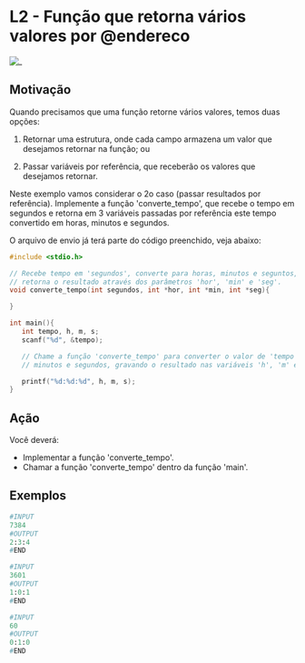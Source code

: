 # L2 - Função que retorna vários valores por @endereco

![_](https://raw.githubusercontent.com/qxcodefup/arcade/master/base/endereco/cover.jpg)

## Motivação

Quando precisamos que uma função retorne vários valores, temos duas opções:

1) Retornar uma estrutura, onde cada campo armazena um valor que desejamos retornar na função; ou

2) Passar variáveis por referência, que receberão os valores que desejamos retornar.

Neste exemplo vamos considerar o 2o caso (passar resultados por referência).
Implemente a função 'converte_tempo', que recebe o tempo em segundos e retorna em 3 variáveis passadas por referência este tempo convertido em horas, minutos e segundos.

O arquivo de envio já terá parte do código preenchido, veja abaixo:

```C
#include <stdio.h>

// Recebe tempo em 'segundos', converte para horas, minutos e seguntos, e 
// retorna o resultado através dos parâmetros 'hor', 'min' e 'seg'.
void converte_tempo(int segundos, int *hor, int *min, int *seg){

}

int main(){
   int tempo, h, m, s;
   scanf("%d", &tempo);

   // Chame a função 'converte_tempo' para converter o valor de 'tempo' em horas
   // minutos e segundos, gravando o resultado nas variáveis 'h', 'm' e 's'.

   printf("%d:%d:%d", h, m, s);
}
```

## Ação

Você deverá:

- Implementar a função 'converte_tempo'.
- Chamar a função 'converte_tempo' dentro da função 'main'.

## Exemplos

``` py
#INPUT
7384
#OUTPUT
2:3:4
#END
```

```py
#INPUT
3601
#OUTPUT
1:0:1
#END
```

```py
#INPUT
60
#OUTPUT
0:1:0
#END
```
